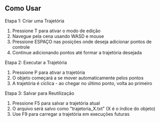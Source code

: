 ## Como Usar

Etapa 1: Criar uma Trajetória
1. Pressione T para ativar o modo de edição
2. Navegue pela cena usando WASD e mouse
3. Pressione ESPAÇO nas posições onde deseja adicionar pontos de controle
4. Continue adicionando pontos até formar a trajetória desejada

Etapa 2: Executar a Trajetória
1. Pressione P para ativar a trajetória
2. O objeto começará a se mover automaticamente pelos pontos
3. A trajetória é cíclica - ao chegar no último ponto, volta ao primeiro

Etapa 3: Salvar para Reutilização
1. Pressione F5 para salvar a trajetória atual
2. O arquivo será salvo como "trajetoria_X.txt" (X é o índice do objeto)
3. Use F9 para carregar a trajetória em execuções futuras

